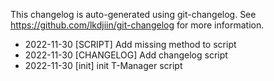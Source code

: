 This changelog is auto-generated using git-changelog.
See https://github.com/lkdjiin/git-changelog for more information.

* 2022-11-30 [SCRIPT] Add missing method to script  
* 2022-11-30 [CHANGELOG] Add changelog script  
* 2022-11-30 [init] init T-Manager script  

